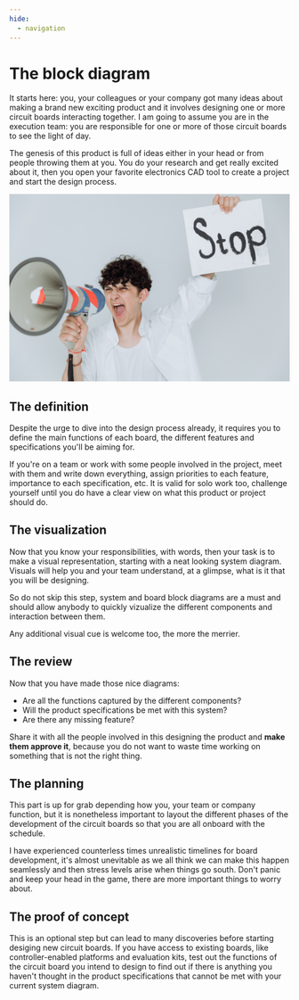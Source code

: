 ```yaml
---
hide:
  - navigation
---
```


# The block diagram

It starts here: you, your colleagues or your company got many ideas about making a brand new exciting product and it involves designing one or more circuit boards interacting together.
I am going to assume you are in the execution team: you are responsible for one or more of those circuit boards to see the light of day.

The genesis of this product is full of ideas either in your head or from people throwing them at you.
You do your research and get really excited about it, then you open your favorite electronics CAD tool to create a project and start the design process.

![STOP](assets/images/stop.png)

## The definition

Despite the urge to dive into the design process already, it requires you to define the main functions of each board, the different features and specifications you'll be aiming for.

If you're on a team or work with some people involved in the project, meet with them and write down everything, assign priorities to each feature, importance to each specification, etc.
It is valid for solo work too, challenge yourself until you do have a clear view on what this product or project should do.

## The visualization

Now that you know your responsibilities, with words, then your task is to make a visual representation, starting with a neat looking system diagram. Visuals will help you and your team understand, at a glimpse, what is it that you will be designing.

So do not skip this step, system and board block diagrams are a must and should allow anybody to quickly vizualize the different components and interaction between them.

Any additional visual cue is welcome too, the more the merrier.

## The review

Now that you have made those nice diagrams:

- Are all the functions captured by the different components?
- Will the product specifications be met with this system?
- Are there any missing feature?

Share it with all the people involved in this designing the product and **make them approve it**, because you do not want to waste time working on something that is not the right thing.

## The planning

This part is up for grab depending how you, your team or company function, but it is nonetheless important to layout the different phases of the development of the circuit boards so that you are all onboard with the schedule.

I have experienced counterless times unrealistic timelines for board development, it's almost unevitable as we all think we can make this happen seamlessly and then stress levels arise when things go south. Don't panic and keep your head in the game, there are more important things to worry about.

## The proof of concept

This is an optional step but can lead to many discoveries before starting desiging new circuit boards.
If you have access to existing boards, like controller-enabled platforms and evaluation kits, test out the functions of the circuit board you intend to design to find out if there is anything you haven't thought in the product specifications that cannot be met with your current system diagram.
